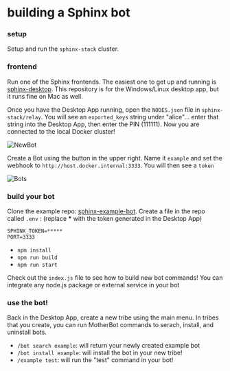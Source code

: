 # building a Sphinx bot

### setup

Setup and run the `sphinx-stack` cluster.

### frontend

Run one of the Sphinx frontends. The easiest one to get up and running is [sphinx-desktop](https://github.com/stakwork/sphinx-win-linux-desktop). This repository is for the Windows/Linux desktop app, but it runs fine on Mac as well.

Once you have the Desktop App running, open the `NODES.json` file in `sphinx-stack/relay`. You will see an `exported_keys` string under "alice"... enter that string into the Desktop App, then enter the PIN (111111). Now you are connected to the local Docker cluster!

![NewBot](https://github.com/stakwork/sphinx-stack/raw/master/docs/img/newbot.png)

Create a Bot using the button in the upper right. Name it `example` and set the webhook to `http://host.docker.internal:3333`. You will then see a `token`

![Bots](https://github.com/stakwork/sphinx-stack/raw/master/docs/img/bots.png)

### build your bot

Clone the example repo: [sphinx-example-bot](https://github.com/stakwork/sphinx-example-bot). Create a file in the repo called `.env` : (replace **\*** with the token generated in the Desktop App)

```
SPHINX_TOKEN=*****
PORT=3333
```

- `npm install`
- `npm run build`
- `npm run start`

Check out the `index.js` file to see how to build new bot commands! You can integrate any node.js package or external service in your bot

### use the bot!

Back in the Desktop App, create a new tribe using the main menu. In tribes that you create, you can run MotherBot commands to serach, install, and uninstall bots.

- `/bot search example`: will return your newly created example bot
- `/bot install example`: will install the bot in your new tribe!
- `/example test`: will run the "test" command in your bot!
